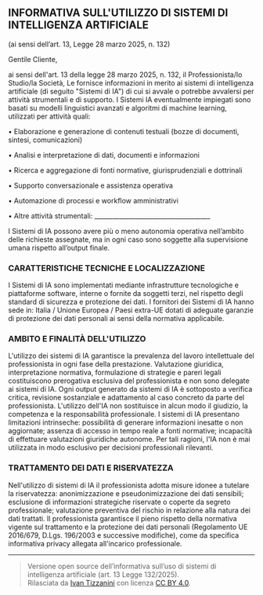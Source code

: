 ## INFORMATIVA SULL'UTILIZZO DI SISTEMI DI INTELLIGENZA ARTIFICIALE  
(ai sensi dell’art. 13, Legge 28 marzo 2025, n. 132)

Gentile Cliente,

ai sensi dell'art. 13 della legge 28 marzo 2025, n. 132, il Professionista/lo Studio/la Società, Le fornisce informazioni in merito ai sistemi di intelligenza artificiale (di seguito "Sistemi di IA") di cui si avvale o potrebbe avvalersi per attività strumentali e di supporto.
I Sistemi IA eventualmente impiegati sono basati su modelli linguistici avanzati e algoritmi di machine learning, utilizzati per attività quali:

•	Elaborazione e generazione di contenuti testuali (bozze di documenti, sintesi, comunicazioni)

•	Analisi e interpretazione di dati, documenti e informazioni

•	Ricerca e aggregazione di fonti normative, giurisprudenziali e dottrinali

•	Supporto conversazionale e assistenza operativa

•	Automazione di processi e workflow amministrativi

•	Altre attività strumentali: _____________________________________

I Sistemi di IA possono avere più o meno autonomia operativa nell’ambito delle richieste assegnate, ma in ogni caso sono soggette alla supervisione umana rispetto all’output finale.

### CARATTERISTICHE TECNICHE E LOCALIZZAZIONE
I Sistemi di IA sono implementati mediante infrastrutture tecnologiche e piattaforme software, interne o fornite da soggetti terzi, nel rispetto degli standard di sicurezza e protezione dei dati.
I fornitori dei Sistemi di IA hanno sede in: Italia / Unione Europea / Paesi extra-UE dotati di adeguate garanzie di protezione dei dati personali ai sensi della normativa applicabile.

### AMBITO E FINALITÀ DELL'UTILIZZO
L'utilizzo dei sistemi di IA garantisce la prevalenza del lavoro intellettuale del professionista in ogni fase della prestazione. Valutazione giuridica, interpretazione normativa, formulazione di strategie e pareri legali costituiscono prerogativa esclusiva del professionista e non sono delegate ai sistemi di IA.
Ogni output generato da sistemi di IA è sottoposto a verifica critica, revisione sostanziale e adattamento al caso concreto da parte del professionista. L'utilizzo dell'IA non sostituisce in alcun modo il giudizio, la competenza e la responsabilità professionale.
I sistemi di IA presentano limitazioni intrinseche: possibilità di generare informazioni inesatte o non aggiornate; assenza di accesso in tempo reale a fonti normative; incapacità di effettuare valutazioni giuridiche autonome. Per tali ragioni, l'IA non è mai utilizzata in modo esclusivo per decisioni professionali rilevanti.

### TRATTAMENTO DEI DATI E RISERVATEZZA
Nell'utilizzo di sistemi di IA il professionista adotta misure idonee a tutelare la riservatezza: anonimizzazione e pseudonimizzazione dei dati sensibili; esclusione di informazioni strategiche riservate o coperte da segreto professionale; valutazione preventiva del rischio in relazione alla natura dei dati trattati.
Il professionista garantisce il pieno rispetto della normativa vigente sul trattamento e la protezione dei dati personali (Regolamento UE 2016/679, D.Lgs. 196/2003 e successive modifiche), come da specifica informativa privacy allegata all'incarico professionale.

---

> Versione open source dell’informativa sull’uso di sistemi di intelligenza artificiale (art. 13 Legge 132/2025).  
> Rilasciata da [Ivan Tizzanini](https://github.com/) con licenza [CC BY 4.0](https://creativecommons.org/licenses/by/4.0/).

